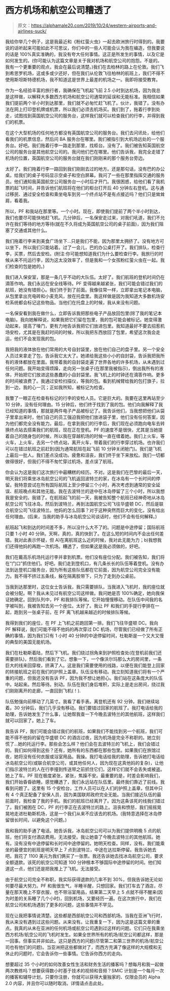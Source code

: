 # 西方机场和航空公司糟透了

> 原文：<https://alphamale20.com/2019/10/24/western-airports-and-airlines-suck/>

我给你举几个例子，这是我最近和《粉红萤火虫》一起去欧洲旅行时得到的。我要说的话听起来可能如此不可思议，你们中的一些人可能会认为我在编造，但我要说的话是 100%真实准确的，我没有夸大任何事情。这正是所发生的事情，以及它是如何发生的。(你可能认为这篇文章是关于我对机场和航空公司的抱怨。不是的。我有一个更重要的观点，我会在最后说清楚。)我们在去柏林的路上在伦敦。我们飞到希思罗机场，这或多或少还好，但在我们从伦敦飞往柏林的航班上，我们不得不使用斯坦斯特德机场，我不知道这是世界上最差的机场之一。我即将接受教育。

作为一名经验丰富的旅行者，我确保在飞机起飞前 2.5 小时到达机场，因为我总是这样做，以解释大多数西方机场和航空公司通常的延误和无能标准。我相信如果我们提前两个半小时到达那里，我们就不必匆忙赶飞机了。伙计，我错了。没有办法在网上打印登机牌或机票，所以我们必须去机场买。我们到了，拖着行李到处走，试图找到英国航空公司的服务台，这样我们就可以检查我们的行李，并得到我们的机票。

在这个大型机场的任何地方都没有英国航空公司的服务台。我们去问讯处，给他们看我们的机票信息，然后问 BA 服务台在哪里。我们被指引到大机场远处的一个服务台。好吧。我们拖着行李一路走到那里，找柜台。没有了。我们被告知英国航空公司的服务台是其他航空公司的。我问他们巴在哪里。他们告诉我，我完全走错了机场的位置，英国航空公司的服务台就在我们刚刚来的那个服务台旁边。

太好了。我们拖着行李一路回到我们刚刚去过的地方。还是那句话，没有巴的办公桌。给我们的桌子号码显示空桌子和空白屏幕。我问了一些在那里指挥交通的服务员。他们通知我英国航空公司服务台一小时后才开门。我很困惑，给他们看了我机票的起飞时间，并告诉他们航班将在他们的柜台打开后 40 分钟左右登机。这与通过移民、通过安全检查和乘坐电车到另一个终点站不是有点接近吗？他们只是耸耸肩，看着我。

所以，PF 和我站在那里等。一个小时。现在，即使我们提前了两个半小时到达，我们也要尽可能快地赶飞机。几分钟后，一名保安走过来，对我们吼道，我们不允许在我们等待的地方等待(就在不久将成为英国航空公司的桌子前面)，因为我们阻塞了交通或其他什么。

我们拖着行李来到美食广场坐下…只是我们不能，因为那里太拥挤了。没有地方可以坐下，所以我们只能站着。过了一会儿，巴的办公桌打开了。我们排队，检查行李，买票，然后去安检。(附注:你可能想知道我们为什么要检查行李。我旅行的时候从来不托运行李，因为这太没效率了，但是我和一个女孩粉红萤火虫在一起。我们检查的包是她的。)

我们进入保安室，那是一条几乎不动的大队伍。太好了。我们航班的登机时间仍在滴答作响。我们永远在安全线等待。PF 变得越来越紧张，我们可能会错过我们的航班，她没有错担心。我们终于到了前面。我像往常一样，立即拿出笔记本电脑，从包里拿出充电砖和小麦克风，放在托盘里。我这样做是因为我知道大多数机场安检系统都会标记这些物品。当他们在托盘上的时候，我从来没有问题。

一名保安看到我在做什么，立即告诉我把那些电子产品放回包里(除了我的笔记本电脑)。我向她解释说，如果我把它们留在包里，我的包可能会被标记。她变得激动起来，提高了嗓门，更有力地告诉我把它们放进包里。我知道最好不要去招惹机场安检，尤其是在我赶时间的时候，所以我把东西放回了包里，希望这次我会走运，他们不会发现我的包。

我把我的液体放在他们常用的大号自封袋里，放在他们自己的盘子里。另一个安全人员过来拿走了包，告诉我它太大了。她递给我这些小小的自封袋，告诉我把我所有的液体都放在里面。我带着我的自封袋走遍了世界各地的许多机场，从未遇到过任何问题。我开始变得烦躁，走向另一张桌子(在那里我被指示)，倒出我所有的液体，开始把它们放进这些愚蠢的小自封袋里。我飞机上的时钟还在滴答作响。更多的时间被浪费了。我通过安检扫描仪，等我的包。看到机械臂给我的包打旗子，拉到一边，我的心一沉；正如我所知，被标记为检查。

我瞥了一眼正在检查有标记的行李的安检人员。它是巨大的。我要在这里再站至少 10 分钟，没有任何理由。15 分钟后，他们终于找到了我的包。他们向我解释了我已经知道的事情，那就是两件电子产品被标记了。我告诉他们，当我想把他们从袋子里拿出来时，他们自己的员工强迫我把他们放进袋子里，他们没有任何答案，因为他们都完全没有能力。最后，在拿到我们的行李后，我们现在必须跑向电车去转换终点站去搭乘我们的航班，现在正在登机。PF 的速度不是很快，尤其是当她提着自己的随身包的时候，所以我在穿越机场的时候一直在缠着她。我们上火车，等火车，上火车，去另一个终点站，离开火车，带着我们的行李穿过机场。也许我们可以在错过航班之前赶到(因为通常航班在起飞前 10 分钟关闭舱门)。我们是飞机上最后一批人。我们差点没成功。疲惫和沮丧，我们终于坐下来放松。我们一切都做得很好，但我们不得不匆忙穿过机场，差点误了航班。

你会认为这是我们这次旅行中最糟糕的经历。不对。这是我们在巴黎的最后一天，明天我们将乘坐冰岛航空公司的飞机返回波特兰的家，在冰岛有一个长时间的停留。我特意尝试在所有国际航班上至少停留三个小时，再次考虑到通常的安全延误、航班晚点和其他无能。我在去波特兰的途中在冰岛停留了三个小时，所以我想我是安全的。我错了。在航班起飞的前一天，我被告知整个航班已经神奇地从冰岛航空公司飞往冰岛，然后到波特兰，再到法国航空公司飞往华盛顿 DC，然后是联合航空公司飞往波特兰。他妈的怎么回事？对于这种突然而巨大的变化，没有给出任何理由。(后来，当我的助手与冰岛航空公司谈话时，他们不会有任何解释。)

航班起飞和到达的时间差不多，所以没什么大不了的。问题是中途停留；国际航班只要 1 小时 40 分钟。天啊，真的，真的快到了。在这么短的时间内不会出任何差错。我对此表示怀疑，但 A)在离航班这么近的时候，我对此无能为力；b)我想我们还得他妈的再跑一次机场。糟透了，但如果这是我必须做的，好吧。

我们在戴高乐机场托运行李并拿到机票。他们没有座位分配。我们被告知，我们将在“门口”抓住他们。好吧。我们走到登机口，有几条长长的队伍等着登机。没有办法到达登机口服务台，因为所有这些队伍都在它前面，因为航空公司完全没有能力。我不得不挤过五条线，躲在隔离胶带下，只为了走到办公桌前。

当我到达那里时，这位女士告诉我，我只需要排队，当我进入飞机时，我的座位就会被分配。啊？我从未见过有航空公司这样做。我问她是否 100%确定，她向我保证她确定。回到队列中，PF 和我排队等候。它开始慢慢移动。在队伍中间我的名字被叫到，我被告知去另一个座位。太好了。我让 PF 和我们的手提行李排在一起，跑到另一张桌子前，在 PF 离飞机越来越近的时候排队等候。

我得到我们的座位，在 PF 上飞机之前跑回第一排。我们飞往华盛顿 DC。我向 PF 解释说，我们可能不得不他妈的再次穿过 DC 机场，尽管我们已经做了所有正确的事情，因为我们只有 1 小时 40 分钟的中途停留时间，杜勒斯是一个又大又慢的典型的美国无能机场。

我们在杜勒斯着陆，然后下飞机。我们绕过拐角来到护照检查处(在登机前我们还需要排队)，然后我们看到了它。想象一下，一个像沃尔玛那么大的房间里，一条巨大的线来回穿梭，挤满了人。这是我们需要使用的线路，以便在我们能登上回家的转接航班之前在我们的护照上盖章。队伍没有移动。我立刻知道我们将有一个严重的问题，但我还没有告诉 PF，因为我不想让她担心。我们站在这条庞大的队伍中。站起来。然后等待。别动。队伍在我们身后堆积，实际上是走出房间，绕过我们刚刚离开的走廊，一直回到飞机(！).

队伍勉强向前移动了几英寸。我看了看手表。离登机还有 92 分钟。我们继续站着。30 分钟后，我们几乎没有移动。我们要错过回家的航班了。我打电话给我的助理，告诉她发生了什么事，让她帮我查一下今晚去波特兰的其他航班，这样我们就可以回家了。她上了车。

我告诉 PF，我们可能会错过我们的航班，如果我们不能找到另一个航班，我们可能不得不他妈的留在华盛顿 DC 的酒店过夜，因为机场是完全不称职的。她立刻慌了…她的托运行李。那些会怎么样？他们会在去波特兰的飞机上，我们会错过的。我们如何得到这些？还有，她所有的东西都在那些包里。如果我们在旅馆过夜，她将没有任何衣服或浴室用品。我操。我打电话给我的助理，告诉她打电话给冰岛航空公司(或联合航空公司，或其他任何人，因为现在这真他妈的复杂)，让他们指示波特兰的人在行李撞到传送带之前抓住它们，这样它们就不会丢失或被盗。她上了车。PF 现在极度紧张，紧张，焦躁不安。最重要的是，时差会影响我们，我们开始昏昏欲睡。感觉糟透了，我们永远站在队伍里。最终我们靠近了前线。我看到问题了。这里有 15 个安检台，工作人员可以在人们的护照上盖章，但其中只有 4 个真正配备了安保人员，因为美国联邦政府完全无能。当我们接近队伍的最前面时，我检查了我的手机。我们的航班已经离开了。因为这条该死的线我们错过了。我们被困在 DC，PF 的行李正在去波特兰的路上。沮丧和愤怒，我们摇摇晃晃地走进杜勒斯机场，这是一个我们从来不应该去的机场。(我特意选择在冰岛停留很长时间，以避免这个问题。)

我和我的助手通了电话。她告诉我，冰岛航空公司可以为我们提供明晚 5 点的航班，他们将支付酒店费用。无法接受。我让她查了今晚去波特兰的其他航班。她有。没有没有中途停留和长时间中途停留的。她明天检查。同样，没有。我们能乘坐的最便宜的航班是明天早上 7 点到波特兰，中途在达拉斯停留。我告诉她去吧。我花了 1100 美元为我们俩买了一张票。我还告诉她去找冰岛航空公司，要求全额退款。该死的航空公司知道 100 分钟根本不够国际中途停留的时间。他们知道这一点，他们还是把我推上了飞机。无法接受。

由于航空公司完全不称职，我实际获得退款的几率不到 30%，但我告诉她无论如何要尽最大努力。PF 和我很生气，半睡半醒，只想回家。我们打车去了酒店，尽量在那天晚上不穿衣服，也不带浴室用品，结果第二天早上 5 点就不得不醒来(因为时差的关系睡了几个小时)，回到机场，又要经历一遍。在这次旅行中，我们在航空公司和机场遇到了更多的问题，这些事情并不罕见。

现在让我把事情说清楚。这些都是西部航空公司和西部机场。当我在亚洲飞行时，我从来没有遇到过这些问题。从来没有。让我重复一下，因为这是这篇文章的重点。我真的从未在亚洲的任何机场或航空公司遇到过这样的问题。它们只在我乘坐西方机场/航空公司的飞机时发生。如果全世界所有的机场/航空公司都这样，那是一回事。但事实并非如此。这只是西方的问题(尽管第二和第三世界的机场/航空公司也有他们的问题)。当亚洲把这些都做对了，而西方充满了像这样的大规模和无休止的问题时，它会告诉你一些事情。它告诉你西方的走向。

想要超过 35 个小时的如何改善女性生活和财务生活的播客吗？想每月和我一起做两次教练吗？想要获得数小时基于技术的视频和音频？SMIC 计划是一个每月一次的播客和辅导计划，只要你注册，你就可以获得大量独家的、仅限会员的 Alpha 2.0 内容，并且你可以随时取消。详情请点击此处。